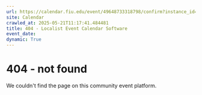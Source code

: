 ```yaml
---
url: https://calendar.fiu.edu/event/49648733318798/confirm?instance_id=49648733319823&return=https%3A%2F%2Fcalendar.fiu.edu%2Fcalendar%3Fevent_types%255B%255D%3D121723
site: Calendar
crawled_at: 2025-05-21T11:17:41.484481
title: 404 - Localist Event Calendar Software
event_date: 
dynamic: True
---
```


# 404 - not found
We couldn't find the page on this community event platform.
